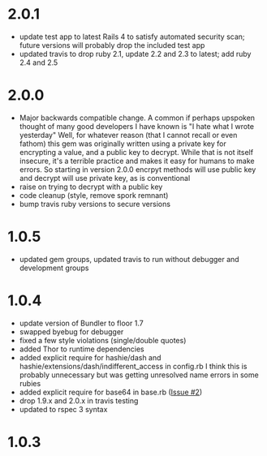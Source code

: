 # 2.0.1
  - update test app to latest Rails 4 to satisfy automated security scan; future versions 
    will probably drop the included test app
  - updated travis to drop ruby 2.1, update 2.2 and 2.3 to latest; add ruby 2.4 and 2.5
    
# 2.0.0
  - Major backwards compatible change.  A common if perhaps upspoken thought
  of many good developers I have known is "I hate what I wrote yesterday"
  Well, for whatever reason (that I cannot recall or even fathom) this gem was
  originally written using a private key for encrypting a value, and a public
  key to decrypt.  While that is not itself insecure, it's a terrible
  practice and makes it easy for humans to make errors.
  So starting in version 2.0.0 encrpyt methods will use public key and
  decrypt will use private key, as is conventional
  - raise on trying to decrypt with a public key
  - code cleanup (style, remove spork remnant)
  - bump travis ruby versions to secure versions

# 1.0.5
  - updated gem groups, updated travis to run without debugger and development groups
# 1.0.4
  - update version of Bundler to floor 1.7
  - swapped byebug for debugger
  - fixed a few style violations (single/double quotes)
  - added Thor to runtime dependencies
  - added explicit require for hashie/dash and hashie/extensions/dash/indifferent_access in config.rb
    I think this is probably unnecessary but was getting unresolved name errors in some rubies
  - added explicit require for base64 in base.rb ([Issue #2](https://github.com/rubyisbeautiful/inline_encryption/issues/2))
  - drop 1.9.x and 2.0.x in travis testing
  - updated to rspec 3 syntax
  
# 1.0.3
